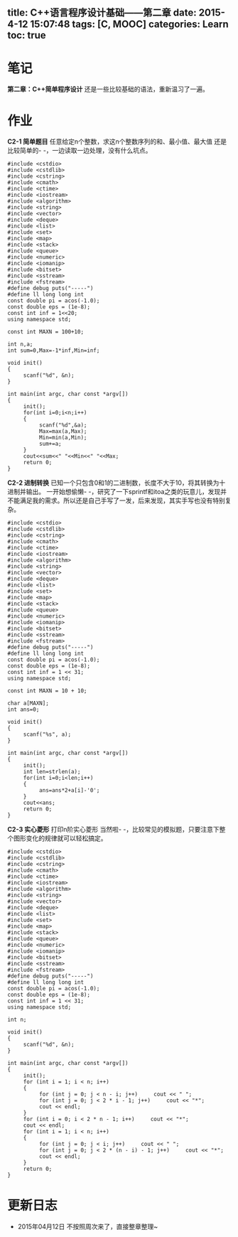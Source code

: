 title: C++语言程序设计基础——第二章
date: 2015-4-12 15:07:48
tags: [C, MOOC]
categories: Learn
toc: true
---
# 笔记
**第二章：C++简单程序设计**
还是一些比较基础的语法，重新温习了一遍。

<!-- more -->

# 作业
**C2-1 简单题目**
任意给定n个整数，求这n个整数序列的和、最小值、最大值
还是比较简单的- -，一边读取一边处理，没有什么坑点。
```
#include <cstdio>
#include <cstdlib>
#include <cstring>
#include <cmath>
#include <ctime>
#include <iostream>
#include <algorithm>
#include <string>
#include <vector>
#include <deque>
#include <list>
#include <set>
#include <map>
#include <stack>
#include <queue>
#include <numeric>
#include <iomanip>
#include <bitset>
#include <sstream>
#include <fstream>
#define debug puts("-----")
#define ll long long int
const double pi = acos(-1.0);
const double eps = (1e-8);
const int inf = 1<<20;
using namespace std;

const int MAXN = 100+10;

int n,a;
int sum=0,Max=-1*inf,Min=inf;

void init()
{
     scanf("%d", &n);
}

int main(int argc, char const *argv[])
{
     init();
     for(int i=0;i<n;i++)
     {
          scanf("%d",&a);
          Max=max(a,Max);
          Min=min(a,Min);
          sum+=a;
     }
     cout<<sum<<" "<<Min<<" "<<Max;
     return 0;
}
```

**C2-2 进制转换**
已知一个只包含0和1的二进制数，长度不大于10，将其转换为十进制并输出。
一开始想偷懒- -，研究了一下sprintf和itoa之类的玩意儿，发现并不能满足我的需求。所以还是自己手写了一发，后来发现，其实手写也没有特别复杂。
```
#include <cstdio>
#include <cstdlib>
#include <cstring>
#include <cmath>
#include <ctime>
#include <iostream>
#include <algorithm>
#include <string>
#include <vector>
#include <deque>
#include <list>
#include <set>
#include <map>
#include <stack>
#include <queue>
#include <numeric>
#include <iomanip>
#include <bitset>
#include <sstream>
#include <fstream>
#define debug puts("-----")
#define ll long long int
const double pi = acos(-1.0);
const double eps = (1e-8);
const int inf = 1 << 31;
using namespace std;

const int MAXN = 10 + 10;

char a[MAXN];
int ans=0;

void init()
{
     scanf("%s", a);
}

int main(int argc, char const *argv[])
{
     init();
     int len=strlen(a);
     for(int i=0;i<len;i++)
     {
          ans=ans*2+a[i]-'0';
     }
     cout<<ans;
     return 0;
}
```

**C2-3  实心菱形**
打印n阶实心菱形
当然啦- -，比较常见的模拟题，只要注意下整个图形变化的规律就可以轻松搞定。
```
#include <cstdio>
#include <cstdlib>
#include <cstring>
#include <cmath>
#include <ctime>
#include <iostream>
#include <algorithm>
#include <string>
#include <vector>
#include <deque>
#include <list>
#include <set>
#include <map>
#include <stack>
#include <queue>
#include <numeric>
#include <iomanip>
#include <bitset>
#include <sstream>
#include <fstream>
#define debug puts("-----")
#define ll long long int
const double pi = acos(-1.0);
const double eps = (1e-8);
const int inf = 1 << 31;
using namespace std;

int n;

void init()
{
     scanf("%d", &n);
}

int main(int argc, char const *argv[])
{
     init();
     for (int i = 1; i < n; i++)
     {
          for (int j = 0; j < n - i; j++)     cout << " ";
          for (int j = 0; j < 2 * i - 1; j++)     cout << "*";
          cout << endl;
     }
     for (int i = 0; i < 2 * n - 1; i++)     cout << "*";
     cout << endl;
     for (int i = 1; i < n; i++)
     {
          for (int j = 0; j < i; j++)     cout << " ";
          for (int j = 0; j < 2 * (n - i) - 1; j++)     cout << "*";
          cout << endl;
     }
     return 0;
}
```

# 更新日志
- 2015年04月12日 不按照周次来了，直接整章整理~